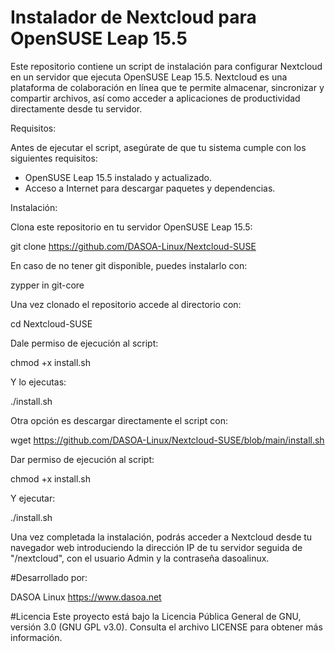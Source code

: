 # Instalador de Nextcloud para OpenSUSE Leap 15.5

Este repositorio contiene un script de instalación para configurar Nextcloud en un servidor que ejecuta OpenSUSE Leap 15.5. Nextcloud es una plataforma de colaboración en línea que te permite almacenar, sincronizar y compartir archivos, así como acceder a aplicaciones de productividad directamente desde tu servidor.

Requisitos:

Antes de ejecutar el script, asegúrate de que tu sistema cumple con los siguientes requisitos:

- OpenSUSE Leap 15.5 instalado y actualizado.
- Acceso a Internet para descargar paquetes y dependencias.

  

Instalación:

Clona este repositorio en tu servidor OpenSUSE Leap 15.5:

   git clone https://github.com/DASOA-Linux/Nextcloud-SUSE
   
En caso de no tener git disponible, puedes instalarlo con:
  
   zypper in git-core
   
Una vez clonado el repositorio accede al directorio con:

   cd Nextcloud-SUSE
   
Dale permiso de ejecución al script:

   chmod +x install.sh
   
Y lo ejecutas:
 
   ./install.sh
   
   
   
Otra opción es descargar directamente el script con:

   wget https://github.com/DASOA-Linux/Nextcloud-SUSE/blob/main/install.sh
   
Dar permiso de ejecución al script:

   chmod +x install.sh
   
Y ejecutar:
 
   ./install.sh
   


Una vez completada la instalación, podrás acceder a Nextcloud desde tu navegador web introduciendo la dirección IP de tu servidor seguida de "/nextcloud", con el usuario Admin y la contraseña dasoalinux.


#Desarrollado por:

DASOA Linux
https://www.dasoa.net

#Licencia
Este proyecto está bajo la Licencia Pública General de GNU, versión 3.0 (GNU GPL v3.0). Consulta el archivo LICENSE para obtener más información.


